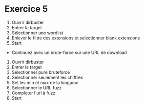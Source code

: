 # Exercice 5

1) Ouvrir dirbuster
2) Entrer la target
3) Sélectionner une wordlist
4) Enlever le filtre des extensions et selectionner blank extensions
5) Start

- Continuez avec un brute-force sur une URL de download 

1) Ouvrir dirbuster
2) Entrer la target
3) Selectionner pure bruteforce
4) Selectionner seulement les chiffres
5) Set les min et max de la longueur
6) Selectionner le URL fuzz
7) Completer l'url à fuzz
8) Start
